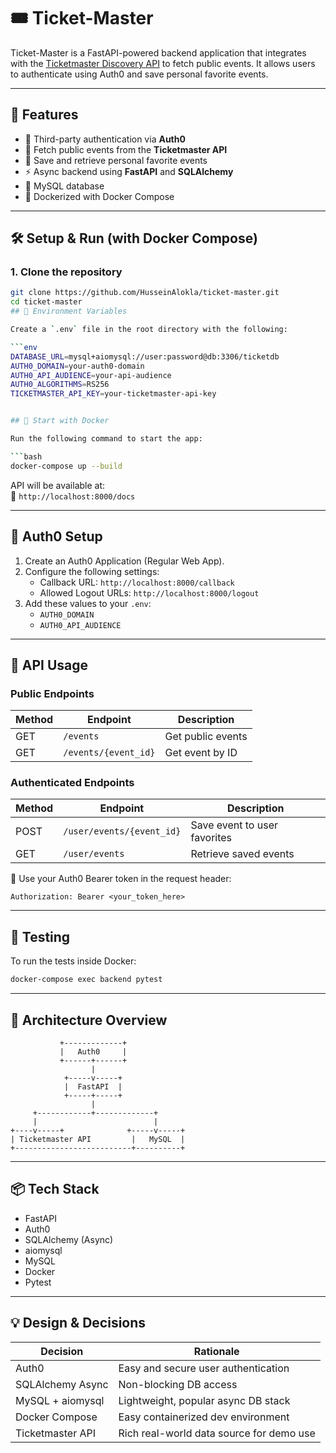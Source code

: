 # 🎟️ Ticket-Master

Ticket-Master is a FastAPI-powered backend application that integrates with the [Ticketmaster Discovery API](https://developer.ticketmaster.com/products-and-docs/apis/discovery-api/v2/) to fetch public events. It allows users to authenticate using Auth0 and save personal favorite events.

---

## 🚀 Features

- 🔐 Third-party authentication via **Auth0**
- 🎫 Fetch public events from the **Ticketmaster API**
- 💾 Save and retrieve personal favorite events
- ⚡️ Async backend using **FastAPI** and **SQLAlchemy**
- 🐬 MySQL database
- 🐳 Dockerized with Docker Compose

---

## 🛠️ Setup & Run (with Docker Compose)

### 1. Clone the repository

```bash
git clone https://github.com/HusseinAlokla/ticket-master.git
cd ticket-master
## 🔧 Environment Variables

Create a `.env` file in the root directory with the following:

```env
DATABASE_URL=mysql+aiomysql://user:password@db:3306/ticketdb
AUTH0_DOMAIN=your-auth0-domain
AUTH0_API_AUDIENCE=your-api-audience
AUTH0_ALGORITHMS=RS256
TICKETMASTER_API_KEY=your-ticketmaster-api-key


## 🐳 Start with Docker

Run the following command to start the app:

```bash
docker-compose up --build
```

API will be available at:  
📍 `http://localhost:8000/docs`

---

## 🔐 Auth0 Setup

1. Create an Auth0 Application (Regular Web App).
2. Configure the following settings:
   - Callback URL: `http://localhost:8000/callback`
   - Allowed Logout URLs: `http://localhost:8000/logout`
3. Add these values to your `.env`:
   - `AUTH0_DOMAIN`
   - `AUTH0_API_AUDIENCE`

---

## 📑 API Usage

### Public Endpoints

| Method | Endpoint             | Description         |
|--------|----------------------|---------------------|
| GET    | `/events`            | Get public events   |
| GET    | `/events/{event_id}` | Get event by ID     |

### Authenticated Endpoints

| Method | Endpoint                  | Description                   |
|--------|---------------------------|-------------------------------|
| POST   | `/user/events/{event_id}` | Save event to user favorites |
| GET    | `/user/events`            | Retrieve saved events         |

🔐 Use your Auth0 Bearer token in the request header:

```http
Authorization: Bearer <your_token_here>
```

---

## 🧪 Testing

To run the tests inside Docker:

```bash
docker-compose exec backend pytest
```

---

## 🧱 Architecture Overview

```
           +-------------+
           |   Auth0     |
           +------+------+
                  |
            +-----v-----+
            |  FastAPI  |
            +-----+-----+
                  |
     +------------+-------------+
     |                          |
+----v-----+              +-----v-----+
| Ticketmaster API         |   MySQL  |
+--------------------------+----------+
```

---

## 📦 Tech Stack

- FastAPI
- Auth0
- SQLAlchemy (Async)
- aiomysql
- MySQL
- Docker
- Pytest

---

## 💡 Design & Decisions

| Decision           | Rationale                                |
|--------------------|-------------------------------------------|
| Auth0              | Easy and secure user authentication       |
| SQLAlchemy Async   | Non-blocking DB access                    |
| MySQL + aiomysql   | Lightweight, popular async DB stack       |
| Docker Compose     | Easy containerized dev environment        |
| Ticketmaster API   | Rich real-world data source for demo use  |
